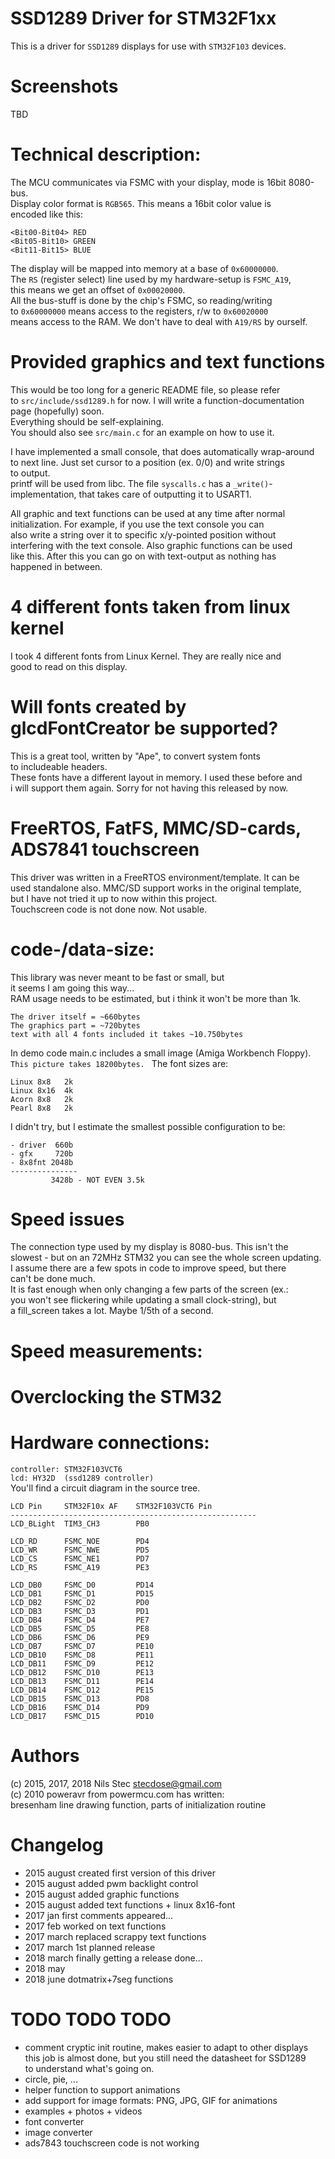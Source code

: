 # SSD1289 Driver for STM32F1xx  
  
This is a driver for `SSD1289` displays for use with `STM32F103` devices.  
  
# Screenshots  
  
TBD  
  
# Technical description:  
The MCU communicates via FSMC with your display, mode is 16bit 8080-bus.  
Display color format is `RGB565`. This means a 16bit color value is  
encoded like this:  
```
<Bit00-Bit04> RED  
<Bit05-Bit10> GREEN  
<Bit11-Bit15> BLUE  
```
The display will be mapped into memory at a base of `0x60000000`.  
The `RS` (register select) line used by my hardware-setup is `FSMC_A19`,  
this means we get an offset of `0x00020000`.  
All the bus-stuff is done by the chip's FSMC, so reading/writing  
to `0x60000000` means access to the registers, r/w to `0x60020000`  
means access to the RAM. We don't have to deal with `A19/RS` by ourself.  
  
# Provided graphics and text functions  
This would be too long for a generic README file, so please refer  
to `src/include/ssd1289.h` for now. I will write a function-documentation  
page (hopefully) soon.  
Everything should be self-explaining.  
You should also see `src/main.c` for an example on how to use it.  
  
I have implemented a small console, that does automatically wrap-around  
to next line. Just set cursor to a position (ex. 0/0) and write strings  
to output.  
printf will be used from libc. The file `syscalls.c` has a `_write()`-implementation, that takes care of outputting it to USART1.
  
All graphic and text functions can be used at any time after normal  
initialization. For example, if you use the text console you can  
also write a string over it to specific x/y-pointed position without  
interfering with the text console. Also graphic functions can be used  
like this. After this you can go on with text-output as nothing has  
happened in between.  
  
# 4 different fonts taken from linux kernel  
I took 4 different fonts from Linux Kernel. They are really nice and  
good to read on this display.  
  
# Will fonts created by glcdFontCreator be supported?   
This is a great tool, written by "Ape", to convert system fonts  
to includeable headers.  
These fonts have a different layout in memory. I used these before and  
i will support them again. Sorry for not having this released by now.  
  
# FreeRTOS, FatFS, MMC/SD-cards, ADS7841 touchscreen  
This driver was written in a FreeRTOS environment/template. It can be  
used standalone also. MMC/SD support works in the original template,  
but I have not tried it up to now within this project.  
Touchscreen code is not done now. Not usable.  
  
# code-/data-size:  
This library was never meant to be fast or small, but  
it seems I am going this way...  
RAM usage needs to be estimated, but i think it won't be more than 1k.
  
`The driver itself = ~660bytes`  
`The graphics part = ~720bytes`  
`text with all 4 fonts included it takes ~10.750bytes`  
  
In demo code main.c includes a small image (Amiga Workbench Floppy).  
`This picture takes 18200bytes. ` 
The font sizes are:  
```
Linux 8x8	2k  
Linux 8x16	4k  
Acorn 8x8	2k  
Pearl 8x8	2k  
```
I didn't try, but I estimate the smallest possible configuration to be:  
```
- driver  660b  
- gfx     720b  
- 8x8fnt 2048b  
---------------  
         3428b - NOT EVEN 3.5k  
```
         
# Speed issues  
The connection type used by my display is 8080-bus. This isn't the   
slowest - but on an 72MHz STM32 you can see the whole screen updating.  
I assume there are a few spots in code to improve speed, but there  
can't be done much.  
It is fast enough when only changing a few parts of the screen (ex.:   
you won't see flickering while updating a small clock-string), but  
a fill_screen takes a lot. Maybe 1/5th of a second.  
# Speed measurements:

# Overclocking the STM32

# Hardware connections:  
`controller: STM32F103VCT6`  
`lcd: HY32D  (ssd1289 controller)`  
You'll find a circuit diagram in the source tree.  
```
LCD Pin	    STM32F10x AF    STM32F103VCT6 Pin  
-------------------------------------------------------  
LCD_BLight	TIM3_CH3		PB0  
  
LCD_RD		FSMC_NOE		PD4  
LCD_WR		FSMC_NWE		PD5  
LCD_CS		FSMC_NE1		PD7  
LCD_RS		FSMC_A19		PE3  
  
LCD_DB0		FSMC_D0			PD14  
LCD_DB1		FSMC_D1			PD15  
LCD_DB2		FSMC_D2			PD0  
LCD_DB3		FSMC_D3			PD1  
LCD_DB4		FSMC_D4			PE7  
LCD_DB5		FSMC_D5			PE8  
LCD_DB6		FSMC_D6			PE9  
LCD_DB7		FSMC_D7			PE10  
LCD_DB10	FSMC_D8			PE11  
LCD_DB11	FSMC_D9			PE12  
LCD_DB12	FSMC_D10		PE13  
LCD_DB13	FSMC_D11		PE14  
LCD_DB14	FSMC_D12		PE15  
LCD_DB15	FSMC_D13		PD8  
LCD_DB16 	FSMC_D14		PD9  
LCD_DB17	FSMC_D15		PD10  
```
  
# Authors  
(c) 2015, 2017, 2018 Nils Stec <stecdose@gmail.com>  
(c) 2010 poweravr from powermcu.com has written:   
bresenham line drawing function, parts of initialization routine  
  
# Changelog  
- 2015 august	created first version of this driver  
- 2015 august	added pwm backlight control  
- 2015 august	added graphic functions  
- 2015 august	added text functions + linux 8x16-font  
- 2017 jan	first comments appeared...  
- 2017 feb	worked on text functions  
- 2017 march	replaced scrappy text functions  
- 2017 march	1st planned release  
- 2018 march  finally getting a release done...  
- 2018 may
- 2018 june dotmatrix+7seg functions  
  
  
# TODO TODO TODO   
- comment cryptic init routine, makes easier to adapt to other displays  
  this job is almost done, but you still need the datasheet for SSD1289  
  to understand what's going on.  
- circle, pie, ...  
- helper function to support animations  
- add support for image formats: PNG, JPG, GIF for animations  
- examples + photos + videos  
- font converter  
- image converter  
- ads7843 touchscreen code is not working  
  
  
  
  
